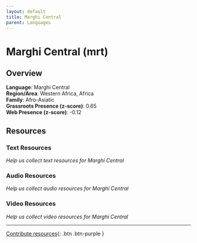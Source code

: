 ```yaml
---
layout: default
title: Marghi Central
parent: Languages
---
```


# Marghi Central (mrt)

## Overview

**Language**: Marghi Central  
**Region/Area**: Western Africa, Africa  
**Family**: Afro-Asiatic  
**Grassroots Presence (z-score)**: 0.65  
**Web Presence (z-score)**: -0.12  

## Resources

### Text Resources
*Help us collect text resources for Marghi Central*

### Audio Resources
*Help us collect audio resources for Marghi Central*

### Video Resources
*Help us collect video resources for Marghi Central*

---

[Contribute resources](https://forms.office.com/e/1SfLJx3u1r){: .btn .btn-purple }
